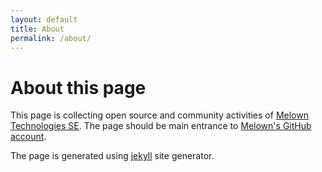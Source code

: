 ```yaml
---
layout: default
title: About
permalink: /about/
---
```


# About this page

This page is collecting open source and community activities of [Melown
Technologies SE](http://melown.com). The page should be main entrance to
[Melown's GitHub account](https://github.com/melown).

The page is generated using [jekyll](https://github.com/jekyll/jekyll)
site generator.
